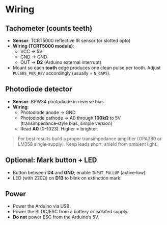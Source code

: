 # Wiring

## Tachometer (counts teeth)
- **Sensor**: TCRT5000 reflective IR sensor (or slotted opto)
- **Wiring (TCRT5000 module)**:
  - VCC → 5V
  - GND → GND
  - OUT → **D2** (Arduino external interrupt)
- Mount so each **tooth** edge produces one clean pulse per tooth. Adjust `PULSES_PER_REV` accordingly (usually = `N_GAPS`).

## Photodiode detector
- **Sensor**: BPW34 photodiode in reverse bias
- **Wiring**:
  - Photodiode anode → GND
  - Photodiode cathode → A0 through **100kΩ** to 5V (transimpedance‑style bias, simple version)
  - Read **A0** (0–1023). Higher = brighter.

> For best results build a proper transimpedance amplifier (OPA380 or LM358 single‑supply). Keep leads short; shield from ambient light.

## Optional: Mark button + LED
- Button between **D4** and **GND**; enable `INPUT_PULLUP` (active‑low).
- LED (with 220Ω) on **D13** to blink on extinction mark.

## Power
- Power the Arduino via USB.
- Power the BLDC/ESC from a battery or isolated supply.
- **Do not** power ESC from the Arduino’s 5V.

